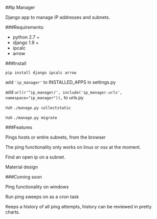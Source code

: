 ##Ip Manager

Django app to manage IP addresses and subnets.

###Requirements:
<ul>
<li>python 2.7 +</li>
<li>django 1.9 +</li>
<li>ipcalc</li>
<li>arrow</li>
</ul>


###Install 

```pip install django ipcalc arrow```

add ```'ip_manager'``` to INSTALLED_APPS in settings.py

add ```url(r'^ip_manager/', include('ip_manager.urls', namespace="ip_manager")),``` to urls.py

run ```./manage.py collectstatic```

run ```./manage.py migrate```


###Features

Pings hosts or entire subnets, from the browser

The ping functionality only works on linux or osx at the moment.

Find an open ip on a subnet.

Material design

###Coming soon 

 Ping functionality on windows
 
 Run ping sweeps on as a cron task
 
 Keeps a history of all ping attempts, history can be reviewed in pretty charts.